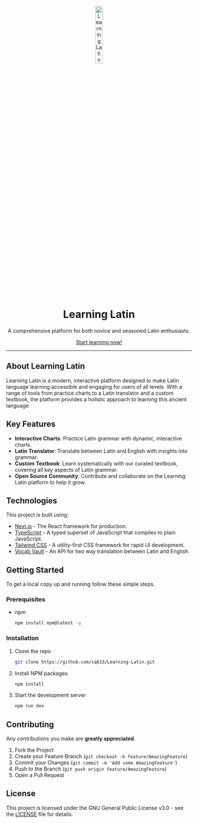 <div align="center">
  <img src="https://learninglatin.net/favicon.svg" alt="Learning Latin Logo" width="20%"/>
  <h1>Learning Latin</h1>
  <p>A comprehensive platform for both novice and seasoned Latin enthusiasts.</p>

[Start learning now!](https://learninglatin.net/)

</div>

---

## About Learning Latin

Learning Latin is a modern, interactive platform designed to make Latin language learning accessible and engaging for users of all levels. With a range of tools from practice charts to a Latin translator and a custom textbook, the platform provides a holistic approach to learning this ancient language.

## Key Features

- **Interactive Charts**: Practice Latin grammar with dynamic, interactive charts.
- **Latin Translator**: Translate between Latin and English with insights into grammar.
- **Custom Textbook**: Learn systematically with our curated textbook, covering all key aspects of Latin grammar.
- **Open Source Community**: Contribute and collaborate on the Learning Latin platform to help it grow.

## Technologies

This project is built using:

- [Next.js](https://nextjs.org/) - The React framework for production.
- [TypeScript](https://www.typescriptlang.org/) - A typed superset of JavaScript that compiles to plain JavaScript.
- [Tailwind CSS](https://tailwindcss.com/) - A utility-first CSS framework for rapid UI development.
- [Vocab Vault](https://github.com/cqb13/vocab-vault/tree/api) - An API for two way translation between Latin and English.

## Getting Started

To get a local copy up and running follow these simple steps.

### Prerequisites

- npm
  ```sh
  npm install npm@latest -g
  ```

### Installation

1. Clone the repo
   ```sh
   git clone https://github.com/cqb13/Learning-Latin.git
   ```
2. Install NPM packages
   ```sh
   npm install
   ```
3. Start the development server
   ```sh
   npm run dev
   ```

## Contributing

Any contributions you make are **greatly appreciated**.

1. Fork the Project
2. Create your Feature Branch (`git checkout -b feature/AmazingFeature`)
3. Commit your Changes (`git commit -m 'Add some AmazingFeature'`)
4. Push to the Branch (`git push origin feature/AmazingFeature`)
5. Open a Pull Request

## License

This project is licensed under the GNU General Public License v3.0 - see the [LICENSE](LICENSE) file for details.
